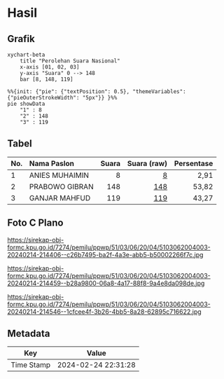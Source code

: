 # Hasil

## Grafik

```mermaid
xychart-beta
    title "Perolehan Suara Nasional"
    x-axis [01, 02, 03]
    y-axis "Suara" 0 --> 148
    bar [8, 148, 119]
```

```mermaid
%%{init: {"pie": {"textPosition": 0.5}, "themeVariables": {"pieOuterStrokeWidth": "5px"}} }%%
pie showData
    "1" : 8
    "2" : 148
    "3" : 119
```

## Tabel

| No. | Nama Paslon    | Suara | Suara (raw) | Persentase |
|:--- |:-------------- | -----:| -----------:| ----------:|
| 1   | ANIES MUHAIMIN | 8     | [8][p-1]    | 2,91       |
| 2   | PRABOWO GIBRAN | 148   | [148][p-2]  | 53,82      |
| 3   | GANJAR MAHFUD  | 119   | [119][p-3]  | 43,27      |


[p-1]: https://github.com/gigit-pemilu/pemilu-2024/blob/main/pilpres/hitung-suara/sub/51-bali/sub/03-badung/sub/06-kuta-utara/sub/2004-tibubeneng/sub/003-tps/sub/paslon-1.txt
[p-2]: https://github.com/gigit-pemilu/pemilu-2024/blob/main/pilpres/hitung-suara/sub/51-bali/sub/03-badung/sub/06-kuta-utara/sub/2004-tibubeneng/sub/003-tps/sub/paslon-2.txt
[p-3]: https://github.com/gigit-pemilu/pemilu-2024/blob/main/pilpres/hitung-suara/sub/51-bali/sub/03-badung/sub/06-kuta-utara/sub/2004-tibubeneng/sub/003-tps/sub/paslon-3.txt

## Foto C Plano

https://sirekap-obj-formc.kpu.go.id/7274/pemilu/ppwp/51/03/06/20/04/5103062004003-20240214-214406--c26b7495-ba2f-4a3e-abb5-b50002266f7c.jpg

https://sirekap-obj-formc.kpu.go.id/7274/pemilu/ppwp/51/03/06/20/04/5103062004003-20240214-214459--b28a9800-06a8-4a17-88f8-9a4e8da098de.jpg

https://sirekap-obj-formc.kpu.go.id/7274/pemilu/ppwp/51/03/06/20/04/5103062004003-20240214-214546--1cfcee4f-3b26-4bb5-8a28-62895c716622.jpg


## Metadata

| Key        | Value               |
| ---------- | ------------------- |
| Time Stamp | 2024-02-24 22:31:28 |



